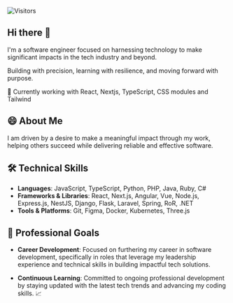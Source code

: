 <p>
  <img src="https://komarev.com/ghpvc/?username=jakubmdev&label=Visitors&color=2196F3&style=flat" alt="Visitors">
</p>

## Hi there 👋

I'm a software engineer focused on harnessing technology to make significant impacts in the tech industry and beyond. 

Building with precision, learning with resilience, and moving forward with purpose.

🔨 Currently working with React, Nextjs, TypeScript, CSS modules and Tailwind



## 😄 About Me

I am driven by a desire to make a meaningful impact through my work, helping others succeed while delivering reliable and effective software.

## 🛠️ Technical Skills
- **Languages**: JavaScript, TypeScript, Python, PHP, Java, Ruby, C#
- **Frameworks & Libraries**: React, Next.js, Angular, Vue, Node.js, Express.js, NestJS, Django, Flask, Laravel, Spring, RoR, .NET
- **Tools & Platforms**: Git, Figma, Docker, Kubernetes, Three.js

## 🚀 Professional Goals
- **Career Development**: Focused on furthering my career in software development, specifically in roles that leverage my leadership experience and technical skills in building impactful tech solutions.

- **Continuous Learning**: Committed to ongoing professional development by staying updated with the latest tech trends and advancing my coding skills. 📈
